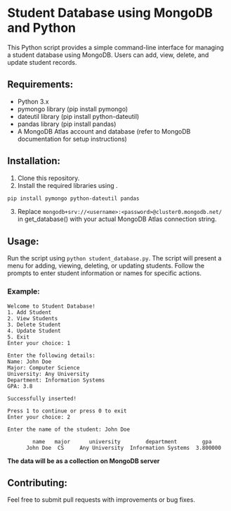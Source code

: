 # Student Database using MongoDB and Python

This Python script provides a simple command-line interface for managing a student database using MongoDB. Users can add, view, delete, and update student records.

## Requirements:


- Python 3.x
- pymongo library (pip install pymongo)
- dateutil library (pip install python-dateutil)
- pandas library (pip install pandas)
- A MongoDB Atlas account and database (refer to MongoDB documentation for setup instructions)
## Installation:
1. Clone this repository.
2. Install the required libraries using .
```bash
pip install pymongo python-dateutil pandas
```
3. Replace `mongodb+srv://<username>:<password>@cluster0.mongodb.net/` in get_database() with your actual MongoDB Atlas connection string.

## Usage:
Run the script using `python student_database.py`.
The script will present a menu for adding, viewing, deleting, or updating students.
Follow the prompts to enter student information or names for specific actions.

### Example:
```
Welcome to Student Database!
1. Add Student
2. View Students
3. Delete Student
4. Update Student
5. Exit
Enter your choice: 1

Enter the following details:
Name: John Doe
Major: Computer Science
University: Any University
Department: Information Systems
GPA: 3.8

Successfully inserted!

Press 1 to continue or press 0 to exit
Enter your choice: 2

Enter the name of the student: John Doe

        name   major      university        department        gpa
      John Doe  CS     Any University  Information Systems  3.800000
```
**The data will be as a collection on MongoDB server**
## Contributing:

Feel free to submit pull requests with improvements or bug fixes.
